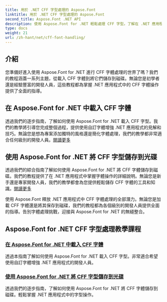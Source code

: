 ```yaml
---
title: 用於 .NET CFF 字型處理的 Aspose.Font
linktitle: 用於 .NET CFF 字型處理的 Aspose.Font
second_title: Aspose.Font .NET API
description: 使用 Aspose.Font for .NET 輕鬆處理 CFF 字型。了解在 .NET 應用程式中無縫載入和儲存 CFF 字體。 #Aspose #字體
type: docs
weight: 21
url: /zh-hant/net/cff-font-handling/
---
```

## 介紹

您準備好進入使用 Aspose.Font for .NET 進行 CFF 字體處理的世界了嗎？我們的教程涵蓋一系列主題，從載入 CFF 字體到將它們儲存到磁碟。無論您是初學者還是經驗豐富的開發人員，這些教程都為掌握 .NET 應用程式中的 CFF 字體操作提供了全面的指導。

## 在 Aspose.Font for .NET 中載入 CFF 字體

透過我們的逐步指南，了解如何使用 Aspose.Font for .NET 載入 CFF 字型。我們的教學將引導您完成整個過程，提供使用自訂字體增強 .NET 應用程式的見解和技巧。無論您是想為專案添加獨特的風格還是簡化字體處理，我們的教學都非常適合任何級別的開發人員。[閱讀更多](./load-cff-font/)

## 使用 Aspose.Font for .NET 將 CFF 字型儲存到光碟

透過我們的綜合指南了解如何使用 Aspose.Font for .NET 將 CFF 字體儲存到磁碟。我們的教程提供了在 .NET 應用程式中掌握字體操作的詳細說明。無論您是新手還是專家開發人員，我們的教學都會為您提供輕鬆儲存 CFF 字體的工具和知識。[閱讀更多](./save-cff-font-to-disc/)

使用 Aspose.Font 釋放 .NET 應用程式中 CFF 字體處理的全部潛力。無論您是加載 CFF 字體還是將其保存到磁碟，我們的教程都為各個級別的開發人員提供全面的指導。告別字體處理挑戰，迎接與 Aspose.Font for .NET 的無縫整合。 
## Aspose.Font for .NET CFF 字型處理教學課程
### [在 Aspose.Font for .NET 中載入 CFF 字體](./load-cff-font/)
透過本指南了解如何使用 Aspose.Font for .NET 載入 CFF 字型。非常適合希望使用自訂字體增強 .NET 應用程式的開發人員。
### [使用 Aspose.Font for .NET 將 CFF 字型儲存到光碟](./save-cff-font-to-disc/)
透過我們的逐步指南，了解如何使用 Aspose.Font for .NET 將 CFF 字體儲存到磁碟。輕鬆掌握 .NET 應用程式中的字型操作。
